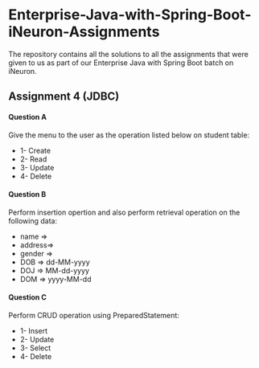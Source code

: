 
# Enterprise-Java-with-Spring-Boot-iNeuron-Assignments
The repository contains all the solutions to all the assignments that were given to us as part of our Enterprise Java with Spring Boot batch on iNeuron.


## Assignment 4 (JDBC)

#### Question A ####
Give the menu to the user as the operation listed below on student table:
 * 1- Create
 * 2- Read
 * 3- Update
 * 4- Delete

#### Question B ####
Perform insertion opertion and also perform retrieval operation on the following
data:
* name =>
* address=>
* gender =>
* DOB => dd-MM-yyyy
* DOJ => MM-dd-yyyy
* DOM => yyyy-MM-dd

#### Question C ####
Perform CRUD operation using PreparedStatement: 
* 1- Insert
* 2- Update
* 3- Select
* 4- Delete
